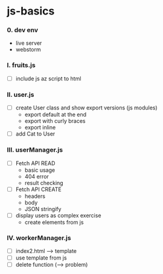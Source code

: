 # js-basics

### 0. dev env
- live server
- webstorm

### I. fruits.js
- [ ] include js az script to html

### II. user.js
- [ ] create User class and show export versions (js modules)
  - export default at the end
  - export with curly braces
  - export inline
- [ ] add Cat to User

### III. userManager.js
- [ ] Fetch API READ
  - basic usage
  - 404 error
  - result checking
- [ ] Fetch API CREATE
  - headers
  - body
  - JSON stringify
- [ ] display users as complex exercise
  - create elements from js

### IV. workerManager.js
- [ ] index2.html --> template
- [ ] use template from js
- [ ] delete function (--> problem)